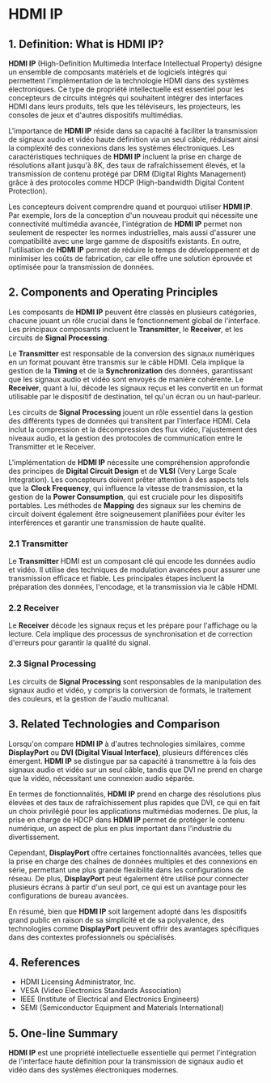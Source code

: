 # HDMI IP

## 1. Definition: What is **HDMI IP**?
**HDMI IP** (High-Definition Multimedia Interface Intellectual Property) désigne un ensemble de composants matériels et de logiciels intégrés qui permettent l'implémentation de la technologie HDMI dans des systèmes électroniques. Ce type de propriété intellectuelle est essentiel pour les concepteurs de circuits intégrés qui souhaitent intégrer des interfaces HDMI dans leurs produits, tels que les téléviseurs, les projecteurs, les consoles de jeux et d'autres dispositifs multimédias. 

L'importance de **HDMI IP** réside dans sa capacité à faciliter la transmission de signaux audio et vidéo haute définition via un seul câble, réduisant ainsi la complexité des connexions dans les systèmes électroniques. Les caractéristiques techniques de **HDMI IP** incluent la prise en charge de résolutions allant jusqu'à 8K, des taux de rafraîchissement élevés, et la transmission de contenu protégé par DRM (Digital Rights Management) grâce à des protocoles comme HDCP (High-bandwidth Digital Content Protection).

Les concepteurs doivent comprendre quand et pourquoi utiliser **HDMI IP**. Par exemple, lors de la conception d'un nouveau produit qui nécessite une connectivité multimédia avancée, l'intégration de **HDMI IP** permet non seulement de respecter les normes industrielles, mais aussi d'assurer une compatibilité avec une large gamme de dispositifs existants. En outre, l'utilisation de **HDMI IP** permet de réduire le temps de développement et de minimiser les coûts de fabrication, car elle offre une solution éprouvée et optimisée pour la transmission de données.

## 2. Components and Operating Principles
Les composants de **HDMI IP** peuvent être classés en plusieurs catégories, chacune jouant un rôle crucial dans le fonctionnement global de l'interface. Les principaux composants incluent le **Transmitter**, le **Receiver**, et les circuits de **Signal Processing**. 

Le **Transmitter** est responsable de la conversion des signaux numériques en un format pouvant être transmis sur le câble HDMI. Cela implique la gestion de la **Timing** et de la **Synchronization** des données, garantissant que les signaux audio et vidéo sont envoyés de manière cohérente. Le **Receiver**, quant à lui, décode les signaux reçus et les convertit en un format utilisable par le dispositif de destination, tel qu'un écran ou un haut-parleur.

Les circuits de **Signal Processing** jouent un rôle essentiel dans la gestion des différents types de données qui transitent par l'interface HDMI. Cela inclut la compression et la décompression des flux vidéo, l'ajustement des niveaux audio, et la gestion des protocoles de communication entre le Transmitter et le Receiver. 

L'implémentation de **HDMI IP** nécessite une compréhension approfondie des principes de **Digital Circuit Design** et de **VLSI** (Very Large Scale Integration). Les concepteurs doivent prêter attention à des aspects tels que la **Clock Frequency**, qui influence la vitesse de transmission, et la gestion de la **Power Consumption**, qui est cruciale pour les dispositifs portables. Les méthodes de **Mapping** des signaux sur les chemins de circuit doivent également être soigneusement planifiées pour éviter les interférences et garantir une transmission de haute qualité.

### 2.1 Transmitter
Le **Transmitter** HDMI est un composant clé qui encode les données audio et vidéo. Il utilise des techniques de modulation avancées pour assurer une transmission efficace et fiable. Les principales étapes incluent la préparation des données, l'encodage, et la transmission via le câble HDMI.

### 2.2 Receiver
Le **Receiver** décode les signaux reçus et les prépare pour l'affichage ou la lecture. Cela implique des processus de synchronisation et de correction d'erreurs pour garantir la qualité du signal.

### 2.3 Signal Processing
Les circuits de **Signal Processing** sont responsables de la manipulation des signaux audio et vidéo, y compris la conversion de formats, le traitement des couleurs, et la gestion de l'audio multicanal.

## 3. Related Technologies and Comparison
Lorsqu'on compare **HDMI IP** à d'autres technologies similaires, comme **DisplayPort** ou **DVI (Digital Visual Interface)**, plusieurs différences clés émergent. **HDMI IP** se distingue par sa capacité à transmettre à la fois des signaux audio et vidéo sur un seul câble, tandis que DVI ne prend en charge que la vidéo, nécessitant une connexion audio séparée.

En termes de fonctionnalités, **HDMI IP** prend en charge des résolutions plus élevées et des taux de rafraîchissement plus rapides que DVI, ce qui en fait un choix privilégié pour les applications multimédias modernes. De plus, la prise en charge de HDCP dans **HDMI IP** permet de protéger le contenu numérique, un aspect de plus en plus important dans l'industrie du divertissement.

Cependant, **DisplayPort** offre certaines fonctionnalités avancées, telles que la prise en charge des chaînes de données multiples et des connexions en série, permettant une plus grande flexibilité dans les configurations de réseau. De plus, **DisplayPort** peut également être utilisé pour connecter plusieurs écrans à partir d'un seul port, ce qui est un avantage pour les configurations de bureau avancées.

En résumé, bien que **HDMI IP** soit largement adopté dans les dispositifs grand public en raison de sa simplicité et de sa polyvalence, des technologies comme **DisplayPort** peuvent offrir des avantages spécifiques dans des contextes professionnels ou spécialisés.

## 4. References
- HDMI Licensing Administrator, Inc.
- VESA (Video Electronics Standards Association)
- IEEE (Institute of Electrical and Electronics Engineers)
- SEMI (Semiconductor Equipment and Materials International)

## 5. One-line Summary
**HDMI IP** est une propriété intellectuelle essentielle qui permet l'intégration de l'interface haute définition pour la transmission de signaux audio et vidéo dans des systèmes électroniques modernes.